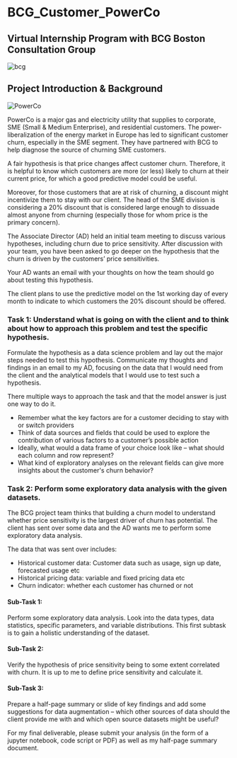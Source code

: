 # BCG_Customer_PowerCo
## Virtual Internship Program with BCG Boston Consultation Group
![bcg](https://user-images.githubusercontent.com/108150096/226910129-0a561e30-d093-4a75-b905-28522963ed07.png)



      
    

## Project Introduction & Background
![PowerCo](https://user-images.githubusercontent.com/108150096/226910502-51b9677e-ec8b-44f7-adf3-954d1888580c.png)

PowerCo is a major gas and electricity utility that supplies to corporate, SME (Small & Medium Enterprise), and residential customers. The power-liberalization of the energy market in Europe has led to significant customer churn, especially in the SME segment. They have partnered with BCG to help diagnose the source of churning SME customers.

A fair hypothesis is that price changes affect customer churn. Therefore, it is helpful to know which customers are more (or less) likely to churn at their current price, for which a good predictive model could be useful.

Moreover, for those customers that are at risk of churning, a discount might incentivize them to stay with our client. The head of the SME division is considering a 20% discount that is considered large enough to dissuade almost anyone from churning (especially those for whom price is the primary concern).

The Associate Director (AD) held an initial team meeting to discuss various hypotheses, including churn due to price sensitivity. After discussion with your team, you have been asked to go deeper on the hypothesis that the churn is driven by the customers’ price sensitivities. 

Your AD wants an email with your thoughts on how the team should go about testing this hypothesis.

The client plans to use the predictive model on the 1st working day of every month to indicate to which customers the 20% discount should be offered.

### Task 1: Understand what is going on with the client and to think about how to approach this problem and test the specific hypothesis.
Formulate the hypothesis as a data science problem and lay out the major steps needed to test this hypothesis. Communicate my thoughts and findings in an email to my AD, focusing on the data that I would need from the client and the analytical models that I would use to test such a hypothesis.

There multiple ways to approach the task and that the model answer is just one way to do it.
* Remember what the key factors are for a customer deciding to stay with or switch providers
* Think of data sources and fields that could be used to explore the contribution of various factors to a customer’s possible action 
* Ideally, what would a data frame of your choice look like – what should each column and row represent? 
* What kind of exploratory analyses on the relevant fields can give more insights about the customer's churn behavior? 

### Task 2: Perform some exploratory data analysis with the given datasets.
The BCG project team thinks that building a churn model to understand whether price sensitivity is the largest driver of churn has potential. The client has sent over some data and the AD wants me to perform some exploratory data analysis.

The data that was sent over includes:
* Historical customer data: Customer data such as usage, sign up date, forecasted usage etc
* Historical pricing data: variable and fixed pricing data etc
* Churn indicator: whether each customer has churned or not

#### Sub-Task 1:
Perform some exploratory data analysis. Look into the data types, data statistics, specific parameters, and variable distributions. This first subtask is to gain a holistic understanding of the dataset. 

#### Sub-Task 2:
Verify the hypothesis of price sensitivity being to some extent correlated with churn. It is up to me to define price sensitivity and calculate it.

#### Sub-Task 3:
Prepare a half-page summary or slide of key findings and add some suggestions for data augmentation – which other sources of data should the client provide me with and which open source datasets might be useful? 

For my final deliverable, please submit your analysis (in the form of a jupyter notebook, code script or PDF) as well as my half-page summary document.
